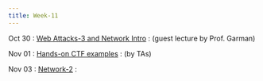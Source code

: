 ```yaml
---
title: Week-11
---
```


Oct 30
: [Web Attacks-3 and Network Intro](https://purdue.brightspace.com/d2l/le/content/832199/Home?itemIdentifier=D2L.LE.Content.ContentObject.ModuleCO-14746477)
  :  (guest lecture by Prof. Garman)

Nov 01
: [Hands-on CTF examples]()
  : (by TAs)

Nov 03
: [Network-2](https://purdue.brightspace.com/d2l/le/content/832199/Home?itemIdentifier=D2L.LE.Content.ContentObject.ModuleCO-14746477)
  : 



